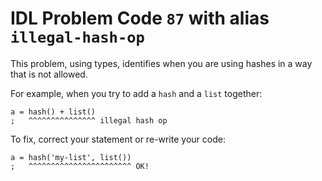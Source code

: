 # IDL Problem Code `87` with alias `illegal-hash-op`

<!--@include: ./severity/disable_problem.md-->

<!--@include: ./severity/execution_error.md-->

This problem, using types, identifies when you are using hashes in a way that is not allowed.

For example, when you try to add a `hash` and a `list` together:

```idl
a = hash() + list()
;   ^^^^^^^^^^^^^^^ illegal hash op
```

To fix, correct your statement or re-write your code:

```idl
a = hash('my-list', list())
;   ^^^^^^^^^^^^^^^^^^^^^^^ OK!
```
